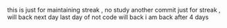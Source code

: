 this is just for maintaining streak , no study
another commit just for streak , will back next day
last day of not code
will back
i am back after 4 days